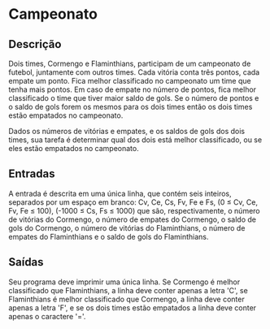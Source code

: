 # Campeonato

## Descrição

Dois times, Cormengo e Flaminthians, participam de um campeonato de futebol, juntamente com outros times. Cada vitória conta três pontos, cada empate um ponto. Fica melhor classificado no campeonato um time que tenha mais pontos. Em caso de empate no número de pontos, fica melhor classificado o time que tiver maior saldo de gols. Se o número de pontos e o saldo de gols forem os mesmos para os dois times então os dois times estão empatados no campeonato.

Dados os números de vitórias e empates, e os saldos de gols dos dois times, sua tarefa é determinar qual dos dois está melhor classificado, ou se eles estão empatados no campeonato.

## Entradas

A entrada é descrita em uma única linha, que contém seis inteiros, separados por um espaço em branco: Cv, Ce, Cs, Fv, Fe e Fs, (0 ≤ Cv, Ce, Fv, Fe ≤ 100), (-1000 ≤ Cs, Fs ≤ 1000) que são, respectivamente, o número de vitórias do Cormengo, o número de empates do Cormengo, o saldo de gols do Cormengo, o número de vitórias do Flaminthians, o número de empates do Flaminthians e o saldo de gols do Flaminthians.

## Saídas

Seu programa deve imprimir uma única linha. Se Cormengo é melhor classificado que Flaminthians, a linha deve conter apenas a letra 'C', se Flaminthians é melhor classificado que Cormengo, a linha deve conter apenas a letra 'F', e se os dois times estão empatados a linha deve conter apenas o caractere '='.
